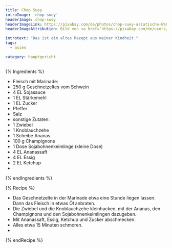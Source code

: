 ```yaml
---
title: Chop Suey
introImage: 'chop-suey'
headerImage: chop-suey
headerImageLink: https://pixabay.com/de/photos/chop-suey-asiatische-k%C3%BCche-gem%C3%BCse-876506/
headerImageAttribution: Bild von <a href='https://pixabay.com/de/users/pjwpjw140-1263235/?utm_source=link-attribution&amp;utm_medium=referral&amp;utm_campaign=image&amp;utm_content=876506'>pjwpjw140</a> auf <a href='https://pixabay.com/de/?utm_source=link-attribution&amp;utm_medium=referral&amp;utm_campaign=image&amp;utm_content=876506'>Pixabay</a>

introtext: "Das ist ein altes Rezept aus meiner Kindheit."
tags:
  - asien

category: hauptgericht
---
```



{% Ingredients %}



- Fleisch mit Marinade:
- 250 g Geschnetzeltes vom Schwein
- 4 EL Sojasauce
- 1 EL Stärkemehl
- 1 EL Zucker
- Pfeffer
- Salz
- sonstige Zutaten:
- 1 Zwiebel
- 1 Knoblauchzehe
- 1 Scheibe Ananas
- 100 g Champignons
- 1 Dose Sojabohnenkeimlinge (kleine Dose)
- 4 EL Ananassaft
- 4 EL Essig
- 2 EL Ketchup
-
{% endIngredients %}

{% Recipe %}



- Das Geschnetzelte in der Marinade etwa eine Stunde liegen lassen. Dann das Fleisch in etwas Öl anbraten.
- Die Zwiebel und die Knoblauchzehe kleinhacken, mit der Ananas, den Champignons und den Sojabohnenkeimlingen dazugeben.
- Mit Ananassaft, Essig, Ketchup und Zucker abschmecken.
- Alles etwa 15 Minuten schmoren.
-
{% endRecipe %}

